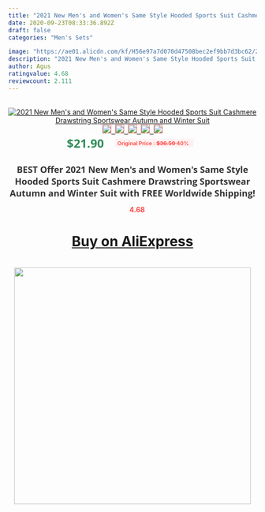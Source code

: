 ```yaml
---
title: "2021 New Men's and Women's Same Style Hooded Sports Suit Cashmere Drawstring Sportswear Autumn and Winter Suit"
date: 2020-09-23T08:33:36.892Z
draft: false
categories: "Men's Sets"

image: "https://ae01.alicdn.com/kf/H56e97a7d070d47508bec2ef9bb7d3bc62/2021-New-Men-s-and-Women-s-Same-Style-Hooded-Sports-Suit-Cashmere-Drawstring-Sportswear-Autumn.jpg"
description: "2021 New Men's and Women's Same Style Hooded Sports Suit Cashmere Drawstring Sportswear Autumn and Winter Suit"
author: Agus
ratingvalue: 4.68
reviewcount: 2.111
---
```

<br>
<div style="text-align: center;">
<a href="https://s.click.aliexpress.com/e/_AOtChf" target="_blank" rel="nofollow noopener noreferrer"><img alt="2021 New Men's and Women's Same Style Hooded Sports Suit Cashmere Drawstring Sportswear Autumn and Winter Suit" class="magnifier-image" src="https://ae01.alicdn.com/kf/H56e97a7d070d47508bec2ef9bb7d3bc62/2021-New-Men-s-and-Women-s-Same-Style-Hooded-Sports-Suit-Cashmere-Drawstring-Sportswear-Autumn.jpg_640x640.jpg">
<br>
<img style="border:1px solid salmon" src="https://ae01.alicdn.com/kf/H56e97a7d070d47508bec2ef9bb7d3bc62/2021-New-Men-s-and-Women-s-Same-Style-Hooded-Sports-Suit-Cashmere-Drawstring-Sportswear-Autumn.jpg_120x120.jpg">&nbsp;&nbsp;<img style="border:1px solid salmon" src="_120x120.jpg">&nbsp;&nbsp;<img style="border:1px solid salmon" src="_120x120.jpg">&nbsp;&nbsp;<img style="border:1px solid salmon" src="_120x120.jpg">&nbsp;&nbsp;<img style="border:1px solid salmon" src="_120x120.jpg"></a></div><br0>
<div style="text-align: center;"><span style="background-color: white; border: 0px; box-sizing: border-box; color: seagreen; display: inline-block; font-family: &quot;open sans&quot; , &quot;arial&quot; , &quot;helvetica&quot; , sans-serif , &quot;heiti&quot;; font-size: 24px; font-stretch: inherit; font-weight: 700; line-height: inherit; margin: 0px 10px 0px 0px; padding: 0px; vertical-align: middle;">$21.90 </span>
<span style="background: rgb(255 , 241 , 241); border-radius: 3px; border: 0px; box-sizing: border-box; color: #ff4747; display: inline-block; font-family: inherit; font-size: 12px; font-stretch: inherit; font-style: inherit; font-variant: inherit; font-weight: 600; line-height: inherit; margin: 0px; padding: 2px 5px; transform: scale(0.9); vertical-align: middle;">Original Price : <b style="text-decoration: line-through;">$36.50 </b> 40%&nbsp;&nbsp;</span></div>
<h1 style="color: #333333; display: inline-block; font-family: &quot;open sans&quot; , &quot;arial&quot; , &quot;helvetica&quot; , sans-serif , &quot;heiti&quot;; font-size: 18px; font-stretch: inherit; font-weight: 700; text-align: center;">BEST Offer 2021 New Men's and Women's Same Style Hooded Sports Suit Cashmere Drawstring Sportswear Autumn and Winter Suit with FREE Worldwide Shipping!</h1>
<div style="color: #ff4747; text-align: center;">
<img src="https://4.bp.blogspot.com/-M0ZcTcb-5uY/XleCXlxnR4I/AAAAAAAAAEc/OrjgMkXV1oMQFaCRZj5HQwOCBcu3w1FegCPcBGAYYCw/s1600/star.png" style="height: 15px;">&nbsp;<b>4.68</b></div>
<div class="button_cont" align="center"><a class="buynow_a" href="https://s.click.aliexpress.com/e/_AOtChf" target="_blank" rel="nofollow noopener noreferrer"><H1>Buy on AliExpress</H1></a></div><br>
<div class="separator" style="clear: both; text-align: center;">
<img src="https://lh3.googleusercontent.com/-pTy5HemUv9M/XlePHvY0dAI/AAAAAAAAAE4/0nX5iRUoIWY8eMW9Dpxeirr157OZliDIgCLcBGAsYHQ/s1600/badge.gif" width="480">
</div>
